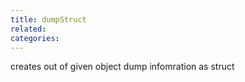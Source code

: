 ```yaml
---
title: dumpStruct
related:
categories:
---
```


creates out of given object dump infomration as struct